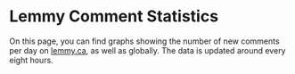 # Lemmy Comment Statistics

On this page, you can find graphs showing the number of new comments per day on [lemmy.ca](https://lemmy.ca), as well as globally. The data is updated around every eight hours.

<ImageGallery
  title="lemmy.ca (past 2 weeks)"
  :directUrls="[getImageUrl('comments', 'local', '2w')]"
  layout="vertical"
/>

<ImageGallery
  title="All instances (past 2 weeks)"
  :directUrls="[getImageUrl('comments', 'global', '2w')]"
  layout="vertical"
/>

<ImageGallery
  title="lemmy.ca (past 6 months)"
  :directUrls="[getImageUrl('comments', 'local', '6m')]"
  layout="vertical"
/>

<ImageGallery
  title="All instances (past 6 months)"
  :directUrls="[getImageUrl('comments', 'global', '6m')]"
  layout="vertical"
/>

<ImageGallery
  title="lemmy.ca (past year)"
  :directUrls="[getImageUrl('comments', 'local', '1y')]"
  layout="vertical"
/>

<ImageGallery
  title="All instances (past year)"
  :directUrls="[getImageUrl('comments', 'global', '1y')]"
  layout="vertical"
/>

<ImageGallery
  title="lemmy.ca (past 2 years)"
  :directUrls="[getImageUrl('comments', 'local', '2y')]"
  layout="vertical"
/>

<ImageGallery
  title="All instances (past 2 years)"
  :directUrls="[getImageUrl('comments', 'global', '2y')]"
  layout="vertical"
/>











<script setup>
import { useData } from 'vitepress'
import { computed } from 'vue'

const { isDark } = useData()

const BASE_URL = 'https://data.fedecan.ca/images'

const IMAGES = {
  comments: {
    global: {
      '2w': 'comments-global-2w',
      '6m': 'comments-global-6m',
      '1y': 'comments-global-1y',
      '2y': 'comments-global-2y'
    },
    local: {
      '2w': 'comments-local-2w',
      '6m': 'comments-local-6m',
      '1y': 'comments-local-1y',
      '2y': 'comments-local-2y'
    }
  }
}

const getImageUrl = computed(() => (type, scope, duration) => {
  const baseName = IMAGES[type]?.[scope]?.[duration]
  if (!baseName) return null
  
  return `${BASE_URL}/${baseName}-${isDark.value ? 'dark' : 'light'}.png`
})
</script>